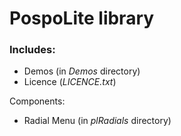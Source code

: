 # PospoLite library

### Includes:

* Demos (in _Demos_ directory)
* Licence (_LICENCE.txt_)

Components:

* Radial Menu (in _plRadials_ directory)
